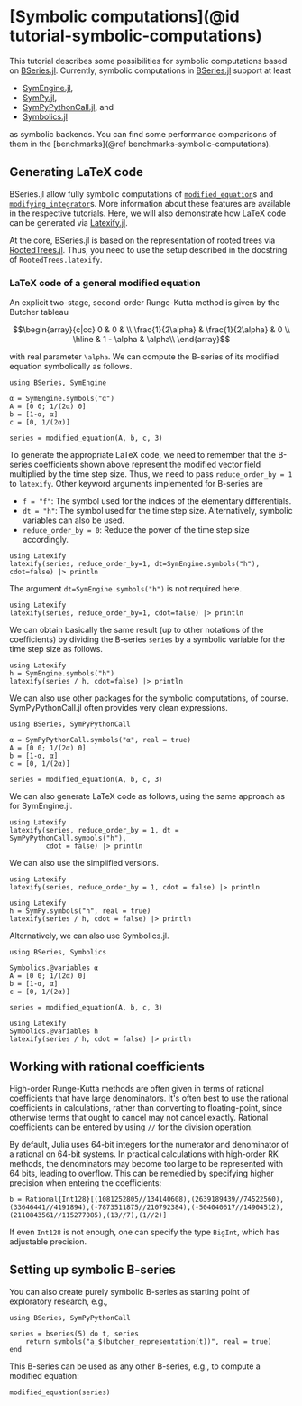 # [Symbolic computations](@id tutorial-symbolic-computations)

This tutorial describes some possibilities for symbolic computations based on
[BSeries.jl](https://github.com/ranocha/BSeries.jl). Currently, symbolic
computations in [BSeries.jl](https://github.com/ranocha/BSeries.jl) support
at least

- [SymEngine.jl](https://github.com/symengine/SymEngine.jl),
- [SymPy.jl](https://github.com/JuliaPy/SymPy.jl),
- [SymPyPythonCall.jl](https://github.com/jverzani/SymPyPythonCall.jl), and
- [Symbolics.jl](https://github.com/JuliaSymbolics/Symbolics.jl)

as symbolic backends. You can find some performance comparisons of them in the
[benchmarks](@ref benchmarks-symbolic-computations).


## Generating LaTeX code

BSeries.jl allow fully symbolic computations of [`modified_equation`](@ref)s
and [`modifying_integrator`](@ref)s. More information about these features
are available in the respective tutorials. Here, we will also demonstrate how
LaTeX code can be generated via
[Latexify.jl](https://github.com/korsbo/Latexify.jl).

At the core, BSeries.jl is based on the representation of rooted trees via
[RootedTrees.jl](https://github.com/SciML/RootedTrees.jl). Thus, you need to
use the setup described in the docstring of `RootedTrees.latexify`.


### LaTeX code of a general modified equation

An explicit two-stage, second-order Runge-Kutta method is given by the Butcher
tableau

```math
\begin{array}{c|cc}
  0                 & 0                 &   \\
  \frac{1}{2\alpha} & \frac{1}{2\alpha} & 0 \\
  \hline
                    & 1 - \alpha        & \alpha\\
\end{array}
```

with real parameter ``\alpha``. We can compute the B-series of its modified
equation symbolically as follows.

```@example modified-equation-symengine
using BSeries, SymEngine

α = SymEngine.symbols("α")
A = [0 0; 1/(2α) 0]
b = [1-α, α]
c = [0, 1/(2α)]

series = modified_equation(A, b, c, 3)
```

To generate the appropriate LaTeX code, we need to remember that the B-series
coefficients shown above represent the modified vector field multiplied by the
time step size. Thus, we need to pass `reduce_order_by = 1` to `latexify`.
Other keyword arguments implemented for B-series are

- `f = "f"`: The symbol used for the indices of the elementary differentials.
- `dt = "h"`: The symbol used for the time step size. Alternatively, symbolic
  variables can also be used.
- `reduce_order_by = 0`: Reduce the power of the time step size accordingly.

```@example modified-equation-symengine
using Latexify
latexify(series, reduce_order_by=1, dt=SymEngine.symbols("h"), cdot=false) |> println
```

The argument `dt=SymEngine.symbols("h")` is not required here.

```@example modified-equation-symengine
using Latexify
latexify(series, reduce_order_by=1, cdot=false) |> println
```

We can obtain basically the same result (up to other notations of the coefficients)
by dividing the B-series `series` by a symbolic variable for the time step size
as follows.

```@example modified-equation-symengine
using Latexify
h = SymEngine.symbols("h")
latexify(series / h, cdot=false) |> println
```

We can also use other packages for the symbolic computations, of course.
SymPyPythonCall.jl often provides very clean expressions.

```@example modified-equation-sympy
using BSeries, SymPyPythonCall

α = SymPyPythonCall.symbols("α", real = true)
A = [0 0; 1/(2α) 0]
b = [1-α, α]
c = [0, 1/(2α)]

series = modified_equation(A, b, c, 3)
```

We can also generate LaTeX code as follows, using the same approach as for
SymEngine.jl.

```@example modified-equation-sympy
using Latexify
latexify(series, reduce_order_by = 1, dt = SymPyPythonCall.symbols("h"),
         cdot = false) |> println
```

We can also use the simplified versions.

```@example modified-equation-sympy
using Latexify
latexify(series, reduce_order_by = 1, cdot = false) |> println
```

```@example modified-equation-sympy
using Latexify
h = SymPy.symbols("h", real = true)
latexify(series / h, cdot = false) |> println
```

Alternatively, we can also use Symbolics.jl.

```@example modified-equation-symbolics
using BSeries, Symbolics

Symbolics.@variables α
A = [0 0; 1/(2α) 0]
b = [1-α, α]
c = [0, 1/(2α)]

series = modified_equation(A, b, c, 3)
```

```@example modified-equation-symbolics
using Latexify
Symbolics.@variables h
latexify(series / h, cdot = false) |> println
```


## Working with rational coefficients

High-order Runge-Kutta methods are often given in terms of rational coefficients that have large denominators.
It's often best to use the rational coefficients in calculations, rather than converting to floating-point, since otherwise
terms that ought to cancel may not cancel exactly.  Rational coefficients can be entered by using `//` for the division operation.

By default, Julia uses 64-bit integers for the numerator and denominator of a rational on 64-bit systems.  In practical
calculations with high-order RK methods, the denominators may become too large to be represented with 64 bits,
leading to overflow.  This can be remedied by specifying higher precision when entering the coefficients:

```@example int128-coefficients-symbolics
b = Rational{Int128}[(1081252805//134140608),(2639189439//74522560),(33646441//4191894),(-7873511875//210792384),(-504040617//14904512),(2110843561//115277085),(13//7),(1//2)]
```

If even `Int128` is not enough, one can specify the type `BigInt`, which has adjustable precision.


## Setting up symbolic B-series

You can also create purely symbolic B-series as starting point of exploratory research, e.g.,

```@example ex:symbolic-series
using BSeries, SymPyPythonCall

series = bseries(5) do t, series
    return symbols("a_$(butcher_representation(t))", real = true)
end
```

This B-series can be used as any other B-series, e.g., to compute a
modified equation:

```@example ex:symbolic-series
modified_equation(series)
```

